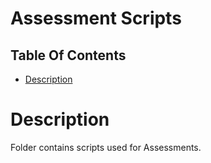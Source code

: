 # Assessment Scripts

## Table Of Contents
- [Description](#Description)

# Description
Folder contains scripts used for Assessments.